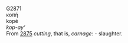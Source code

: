 G2871  
κοπή  
kopē  
*kop-ay‘*  
From [2875](g2875) *cutting*, that is, *carnage:* - slaughter.  
